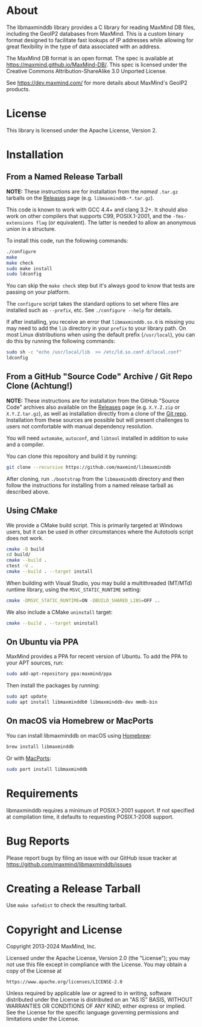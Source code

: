 # About

The libmaxminddb library provides a C library for reading MaxMind DB files,
including the GeoIP2 databases from MaxMind. This is a custom binary format
designed to facilitate fast lookups of IP addresses while allowing for great
flexibility in the type of data associated with an address.

The MaxMind DB format is an open format. The spec is available at
https://maxmind.github.io/MaxMind-DB/. This spec is licensed under the
Creative Commons Attribution-ShareAlike 3.0 Unported License.

See https://dev.maxmind.com/ for more details about MaxMind's GeoIP2 products.

# License

This library is licensed under the Apache License, Version 2.

# Installation

## From a Named Release Tarball

**NOTE:** These instructions are for installation from the _named_ `.tar.gz`
tarballs on the [Releases](https://github.com/maxmind/libmaxminddb/releases)
page (e.g. `libmaxminddb-*.tar.gz`).

This code is known to work with GCC 4.4+ and clang 3.2+. It should also work
on other compilers that supports C99, POSIX.1-2001, and the `-fms-extensions
flag` (or equivalent). The latter is needed to allow an anonymous union in a
structure.

To install this code, run the following commands:

```bash
./configure
make
make check
sudo make install
sudo ldconfig
```

You can skip the `make check` step but it's always good to know that tests are
passing on your platform.

The `configure` script takes the standard options to set where files are
installed such as `--prefix`, etc. See `./configure --help` for details.

If after installing, you receive an error that `libmaxminddb.so.0` is missing
you may need to add the `lib` directory in your `prefix` to your library path.
On most Linux distributions when using the default prefix (`/usr/local`), you
can do this by running the following commands:

```bash
sudo sh -c "echo /usr/local/lib  >> /etc/ld.so.conf.d/local.conf"
ldconfig
```

## From a GitHub "Source Code" Archive / Git Repo Clone (Achtung!)

**NOTE:** These instructions are for installation from the GitHub "Source
Code" archives also available on the
[Releases](https://github.com/maxmind/libmaxminddb/releases) page (e.g.
`X.Y.Z.zip` or `X.Y.Z.tar.gz`), as well as installation directly from a clone
of the [Git repo](https://github.com/maxmind/libmaxminddb). Installation from
these sources are possible but will present challenges to users not
comfortable with manual dependency resolution.

You will need `automake`, `autoconf`, and `libtool` installed
in addition to `make` and a compiler.

You can clone this repository and build it by running:

```bash
git clone --recursive https://github.com/maxmind/libmaxminddb
```

After cloning, run `./bootstrap` from the `libmaxminddb` directory and then
follow the instructions for installing from a named release tarball as
described above.

## Using CMake

We provide a CMake build script. This is primarily targeted at Windows users,
but it can be used in other circumstances where the Autotools script does not
work.

```bash
cmake -B build
cd build/
cmake --build .
ctest -V .
cmake --build . --target install
```

When building with Visual Studio, you may build a multithreaded (MT/MTd)
runtime library, using the `MSVC_STATIC_RUNTIME` setting:

```bash
cmake -DMSVC_STATIC_RUNTIME=ON -DBUILD_SHARED_LIBS=OFF ..
```

We also include a CMake `uninstall` target:

```bash
cmake --build . --target uninstall
```

## On Ubuntu via PPA

MaxMind provides a PPA for recent version of Ubuntu. To add the PPA to your
APT sources, run:

```bash
sudo add-apt-repository ppa:maxmind/ppa
```

Then install the packages by running:

```bash
sudo apt update
sudo apt install libmaxminddb0 libmaxminddb-dev mmdb-bin
```

## On macOS via Homebrew or MacPorts

You can install libmaxminddb on macOS using [Homebrew](https://brew.sh):

```bash
brew install libmaxminddb
```

Or with [MacPorts](https://ports.macports.org/port/libmaxminddb):

```bash
sudo port install libmaxminddb
```

# Requirements

libmaxminddb requires a minimum of POSIX.1-2001 support. If not specified
at compilation time, it defaults to requesting POSIX.1-2008 support.

# Bug Reports

Please report bugs by filing an issue with our GitHub issue tracker at
https://github.com/maxmind/libmaxminddb/issues

# Creating a Release Tarball

Use `make safedist` to check the resulting tarball.

# Copyright and License

Copyright 2013-2024 MaxMind, Inc.

Licensed under the Apache License, Version 2.0 (the "License");
you may not use this file except in compliance with the License.
You may obtain a copy of the License at

    https://www.apache.org/licenses/LICENSE-2.0

Unless required by applicable law or agreed to in writing, software
distributed under the License is distributed on an "AS IS" BASIS,
WITHOUT WARRANTIES OR CONDITIONS OF ANY KIND, either express or implied.
See the License for the specific language governing permissions and
limitations under the License.
